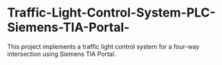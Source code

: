 # Traffic-Light-Control-System-PLC-Siemens-TIA-Portal-
This project implements a traffic light control system for a four-way intersection using Siemens TIA Portal.

